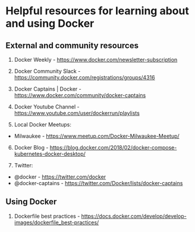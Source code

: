 # Helpful resources for learning about and using Docker

## External and community resources

1. Docker Weekly - https://www.docker.com/newsletter-subscription

2. Docker Community Slack - https://community.docker.com/registrations/groups/4316

3. Docker Captains | Docker - https://www.docker.com/community/docker-captains

4. Docker Youtube Channel - https://www.youtube.com/user/dockerrun/playlists

5. Local Docker Meetups:

  - Milwaukee - https://www.meetup.com/Docker-Milwaukee-Meetup/

6. Docker Blog - https://blog.docker.com/2018/02/docker-compose-kubernetes-docker-desktop/

7. Twitter:

  - @docker - https://twitter.com/docker
  - @docker-captains - https://twitter.com/Docker/lists/docker-captains 
  
## Using Docker

1. Dockerfile best practices - https://docs.docker.com/develop/develop-images/dockerfile_best-practices/
